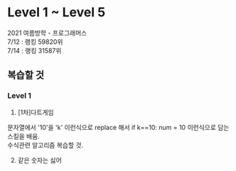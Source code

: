 # Level 1 ~ Level 5

2021 여름방학 - 프로그래머스   
7/12 : 랭킹 59820위   
7/14 : 랭킹 31587위   
## 복습할 것
### Level 1
1. [1차]다트게임   
   
  문자열에서 '10'을 'k' 이런식으로 replace 해서 if k==10: num = 10 이런식으로 담는 스킬을 배움.   
  수식관련 알고리즘 복습할 것.
   
2. 같은 숫자는 싫어
